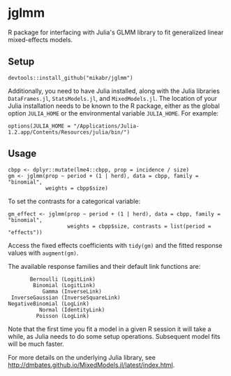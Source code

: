 # jglmm
R package for interfacing with Julia's GLMM library to fit generalized linear mixed-effects models.

## Setup
```
devtools::install_github("mikabr/jglmm")
```
Additionally, you need to have Julia installed, along with the Julia libraries `DataFrames.jl`, `StatsModels.jl`, and `MixedModels.jl`.
The location of your Julia installation needs to be known to the R package, either as the global option `JULIA_HOME` or the environmental variable `JULIA_HOME`. For example:
```
options(JULIA_HOME = "/Applications/Julia-1.2.app/Contents/Resources/julia/bin/")
```

## Usage

```
cbpp <- dplyr::mutate(lme4::cbpp, prop = incidence / size)
gm <- jglmm(prop ~ period + (1 | herd), data = cbpp, family = "binomial",
            weights = cbpp$size)
```

To set the contrasts for a categorical variable:
```
gm_effect <- jglmm(prop ~ period + (1 | herd), data = cbpp, family = "binomial",
                   weights = cbpp$size, contrasts = list(period = "effects"))
```

Access the fixed effects coefficients with `tidy(gm)` and the fitted response values with `augment(gm)`.

The available response families and their default link functions are:
```
       Bernoulli (LogitLink)
        Binomial (LogitLink)
           Gamma (InverseLink)
 InverseGaussian (InverseSquareLink)
NegativeBinomial (LogLink)
          Normal (IdentityLink)
         Poisson (LogLink)
```

Note that the first time you fit a model in a given R session it will take a while, as Julia needs to do some setup operations. Subsequent model fits will be much faster.

For more details on the underlying Julia library, see http://dmbates.github.io/MixedModels.jl/latest/index.html.
